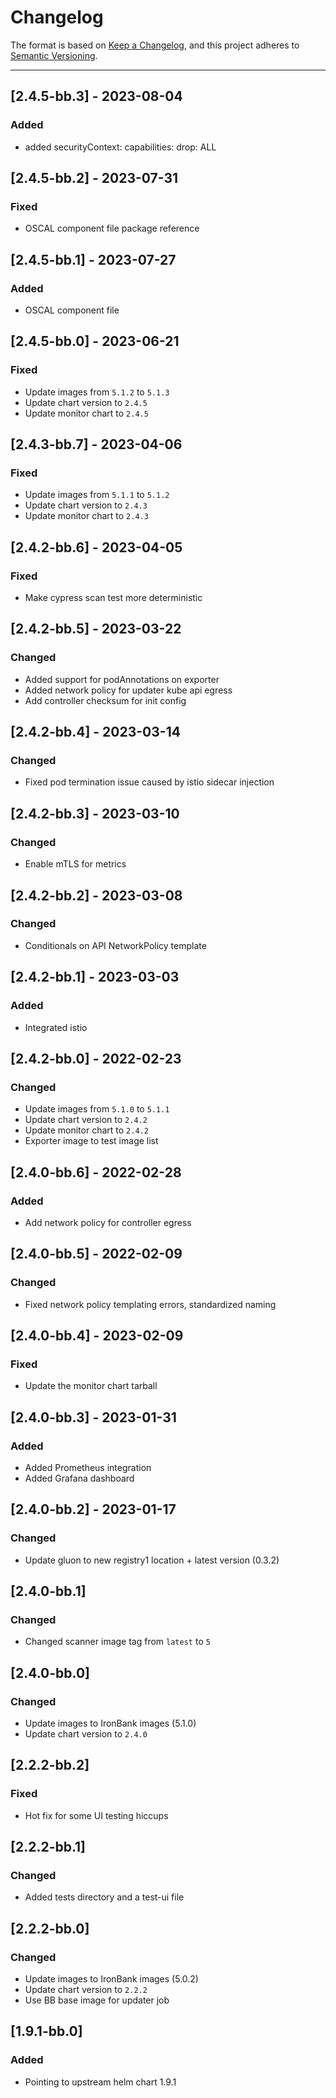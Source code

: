 # Changelog

The format is based on [Keep a Changelog](https://keepachangelog.com/en/1.0.0/), and this project adheres to [Semantic Versioning](https://semver.org/spec/v2.0.0.html).

---
## [2.4.5-bb.3] - 2023-08-04
### Added
- added securityContext: capabilities: drop: ALL

## [2.4.5-bb.2] - 2023-07-31
### Fixed
- OSCAL component file package reference

## [2.4.5-bb.1] - 2023-07-27
### Added
- OSCAL component file
  
## [2.4.5-bb.0] - 2023-06-21
### Fixed
- Update images from `5.1.2` to `5.1.3`
- Update chart version to `2.4.5`
- Update monitor chart to `2.4.5`

## [2.4.3-bb.7] - 2023-04-06
### Fixed
- Update images from `5.1.1` to `5.1.2`
- Update chart version to `2.4.3`
- Update monitor chart to `2.4.3`

## [2.4.2-bb.6] - 2023-04-05
### Fixed
- Make cypress scan test more deterministic

## [2.4.2-bb.5] - 2023-03-22
### Changed
- Added support for podAnnotations on exporter
- Added network policy for updater kube api egress
- Add controller checksum for init config

## [2.4.2-bb.4] - 2023-03-14
### Changed
- Fixed pod termination issue caused by istio sidecar injection 

## [2.4.2-bb.3] - 2023-03-10
### Changed
- Enable mTLS for metrics

## [2.4.2-bb.2] - 2023-03-08
### Changed
- Conditionals on API NetworkPolicy template

## [2.4.2-bb.1] - 2023-03-03
### Added
- Integrated istio

## [2.4.2-bb.0] - 2022-02-23
### Changed
- Update images from `5.1.0` to `5.1.1`
- Update chart version to `2.4.2`
- Update monitor chart to `2.4.2`
- Exporter image to test image list

## [2.4.0-bb.6] - 2022-02-28
### Added
- Add network policy for controller egress

## [2.4.0-bb.5] - 2022-02-09
### Changed
- Fixed network policy templating errors, standardized naming

## [2.4.0-bb.4] - 2023-02-09
### Fixed
- Update the monitor chart tarball

## [2.4.0-bb.3] - 2023-01-31
### Added
- Added Prometheus integration
- Added Grafana dashboard

## [2.4.0-bb.2] - 2023-01-17
### Changed
- Update gluon to new registry1 location + latest version (0.3.2)

## [2.4.0-bb.1]
### Changed
- Changed scanner image tag from `latest` to `5` 

## [2.4.0-bb.0]
### Changed
- Update images to IronBank images (5.1.0) 
- Update chart version to `2.4.0`

## [2.2.2-bb.2]
### Fixed
- Hot fix for some UI testing hiccups

## [2.2.2-bb.1]
### Changed
- Added tests directory and a test-ui file

## [2.2.2-bb.0]
### Changed
- Update images to IronBank images (5.0.2) 
- Update chart version to `2.2.2`
- Use BB base image for updater job

## [1.9.1-bb.0]
### Added
- Pointing to upstream helm chart 1.9.1
